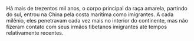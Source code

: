 ﻿Há mais de trezentos mil anos, o corpo principal da raça amarela, partindo do sul, entrou na China pela costa marítima como imigrantes. A cada milênio, eles penetravam cada vez mais no interior do continente, mas não fizeram contato com seus irmãos tibetanos imigrantes até tempos relativamente recentes.